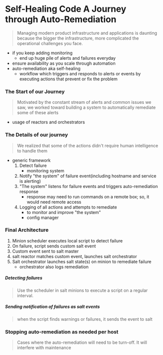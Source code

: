 # Self-Healing Code A Journey through Auto-Remediation
> Managing modern product infrastructure and applications is daunting because the bigger the infrastructure, more complicated the operational challenges you face. 
- if you keep adding monitoring
    - end up huge pile of alerts and failures everyday
- ensure availability as you scale through automation 
- auto-remediation aka self-healing
    - workflow which triggers and responds to alerts or events by executing actions that prevent or fix the problem 

### The Start of our Journey 
> Motivated by the constant stream of alerts and common issues we saw, we worked toward building a system to automatically remediate some of these alerts
- usage of reactors and orchestrators 

### The Details of our journey 
> We realized that some of the actions didn't require human intelligence to handle them 
- generic framework
    1. Detect failure
        - monitoring system
    2. Notify "the system" of failure event(including hostname and service is alerting)
    3. "The system" listens for failure events and triggers auto-remediation response
        - response may need to run commands on a remote box; so, it would need remote access
    4. Logging of all actions and attempts to remediate
        - to monitor and improve "the system"
        - config manager 

### Final Architecture
1. Minion scheduler executes local script to detect failure
2. On failure, script sends custom salt event
3. Custom event sent to salt master
4. salt reactor matches custom event, launches salt orchestrator 
5. Salt orchestrator launches salt state(s) on minion to remediate failure
    - orchestrator also logs remediation 

##### Detecting failures 
> Use the scheduler in salt minions to execute a script on a regular interval. 

##### Sending notification of failures as salt events 
> when the script finds warnings or failures, it sends the event to salt 

### Stopping auto-remediation as needed per host
> Cases where the auto-remediation will need to be turn-off. It will interfere with maintenance 
